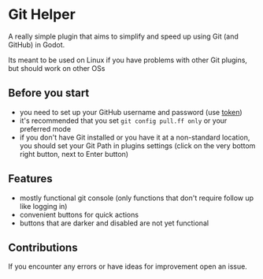 # Git Helper

A really simple plugin that aims to simplify and speed up using Git (and GitHub) in Godot.

Its meant to be used on Linux if you have problems with other Git plugins, but should work on other OSs

## Before you start

- you need to set up your GitHub username and password (use [token](https://docs.github.com/en/authentication/keeping-your-account-and-data-secure/creating-a-personal-access-token))
- it's recommended that you set `git config pull.ff only` or your preferred mode
- if you don't have Git installed or you have it at a non-standard location, you should set your Git Path in plugins settings (click on the very bottom right button, next to Enter button)

## Features

- mostly functional git console (only functions that don't require follow up like logging in)
- convenient buttons for quick actions
- buttons that are darker and disabled are not yet functional

## Contributions

If you encounter any errors or have ideas for improvement open an issue.